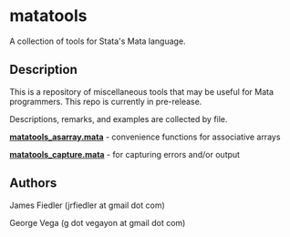 matatools
=========

A collection of tools for Stata's Mata language. 

Description
-----------
This is a repository of miscellaneous tools that may be useful for Mata programmers. This repo is currently in pre-release.

Descriptions, remarks, and examples are collected by file.

[**matatools_asarray.mata**](README_asarray.md) - convenience functions for associative arrays

[**matatools_capture.mata**](README_capture.md) - for capturing errors and/or output


Authors
-------
James Fiedler (jrfiedler at gmail dot com)

George Vega (g dot vegayon at gmail dot com)

